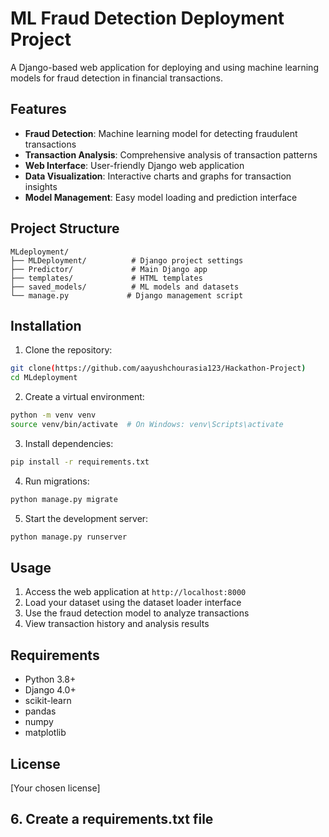# ML Fraud Detection Deployment Project

A Django-based web application for deploying and using machine learning models for fraud detection in financial transactions.

## Features

- **Fraud Detection**: Machine learning model for detecting fraudulent transactions
- **Transaction Analysis**: Comprehensive analysis of transaction patterns
- **Web Interface**: User-friendly Django web application
- **Data Visualization**: Interactive charts and graphs for transaction insights
- **Model Management**: Easy model loading and prediction interface

## Project Structure

```
MLdeployment/
├── MLDeployment/          # Django project settings
├── Predictor/             # Main Django app
├── templates/             # HTML templates
├── saved_models/          # ML models and datasets
└── manage.py             # Django management script
```

## Installation

1. Clone the repository:
```bash
git clone(https://github.com/aayushchourasia123/Hackathon-Project)
cd MLdeployment
```

2. Create a virtual environment:
```bash
python -m venv venv
source venv/bin/activate  # On Windows: venv\Scripts\activate
```

3. Install dependencies:
```bash
pip install -r requirements.txt
```

4. Run migrations:
```bash
python manage.py migrate
```

5. Start the development server:
```bash
python manage.py runserver
```

## Usage

1. Access the web application at `http://localhost:8000`
2. Load your dataset using the dataset loader interface
3. Use the fraud detection model to analyze transactions
4. View transaction history and analysis results

## Requirements

- Python 3.8+
- Django 4.0+
- scikit-learn
- pandas
- numpy
- matplotlib


## License

[Your chosen license]

## 6. Create a requirements.txt file

```
